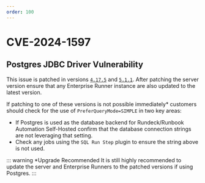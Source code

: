 ```yaml
---
order: 100
---
```


# CVE-2024-1597

## Postgres JDBC Driver Vulnerability


This issue is patched in versions [`4.17.5`](/history/4_x/version-4.17.5.md) and [`5.1.1`](/history/5_x/version-5.1.1.md).  After patching the server version ensure that any Enterprise Runner instance are also updated to the latest version.

If patching to one of these versions is not possible immediately* customers should check for the use of `PreferQueryMode=SIMPLE` in two key areas:

- If Postgres is used as the database backend for Rundeck/Runbook Automation Self-Hosted confirm that the database connection strings are not leveraging that setting.
- Check any jobs using the `SQL Run Step` plugin to ensure the string above is not used.

::: warning *Upgrade Recommended 
It is still highly recommended to update the server and Enterprise Runners to the patched versions if using Postgres.
:::
